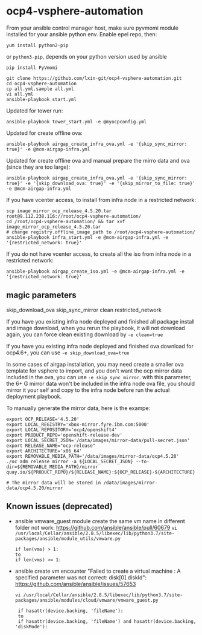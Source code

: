 # ocp4-vsphere-automation

From your ansible control manager host, make sure pyvmomi module installed for your ansible python env.
Enable epel repo, then:
```
yum install python2-pip
```
or `python3-pip`, depends on your python version used by ansible
```
pip install PyVmomi
```

```
git clone https://github.com/lxin-git/ocp4-vsphere-automation.git
cd ocp4-vsphere-automation
cp all.yml.sample all.yml
vi all.yml
ansible-playbook start.yml
```
Updated for tower run:
```
ansible-playbook tower_start.yml -e @myocpconfig.yml
```

Updated for create offline ova:
```
ansible-playbook airgap_create_infra_ova.yml -e '{skip_sync_mirror: true}' -e @mcm-airgap-infra.yml
```
Updated for create offline ova and manual prepare the mirro data and ova (since they are too large):
```
ansible-playbook airgap_create_infra_ova.yml -e '{skip_sync_mirror: true}' -e '{skip_download_ova: true}' -e '{skip_mirror_to_file: true}' -e @mcm-airgap-infra.yml
```


If you have vcenter access, to install from infra node in a restricted network:
```
scp image_mirror_ocp_release_4.5.20.tar root@9.112.238.116://root/ocp4-vsphere-automation/
cd /root/ocp4-vsphere-automation/ && tar xvf image_mirror_ocp_release_4.5.20.tar
# change registry.offline_image_path to /root/ocp4-vsphere-automation/
ansible-playbook infra_start.yml -e @mcm-airgap-infra.yml -e '{restricted_network: true}'
```
If you do not have vcenter access, to create all the iso from infra node in a restricted network:
```
ansible-playbook airgap_create_iso.yml -e @mcm-airgap-infra.yml -e '{restricted_network: true}'
```


## magic parameters
skip_download_ova
skip_sync_mirror
clean
restricted_network

If you have you existing infra node deployed and finished all package install and image download, when you rerun the playbook, it will not download again, you can force clean existing download by `-e clean=true`

If you have you existing infra node deployed and finished ova download for ocp4.6+, you can use `-e skip_download_ova=true`

In some cases of airgap installation, you may need create a smaller ova template for vsphere to import, and you don't want the ocp mirror data included in the ova, you can use `-e skip_sync_mirror`. with this parameter, the 6+ G mirror data won't be included in the infra node ova file, you should mirror it your self and copy to the infra node before run the actual deployment playbook.

To manually generate the mirror data, here is the exampe:
```
export OCP_RELEASE='4.5.20'
export LOCAL_REGISTRY='xbox-mirror.fyre.ibm.com:5000'
export LOCAL_REPOSITORY='ocp4/openshift4'
export PRODUCT_REPO='openshift-release-dev'
export LOCAL_SECRET_JSON='/data/images/mirror-data/pull-secret.json'
export RELEASE_NAME="ocp-release"
export ARCHITECTURE='x86_64'
export REMOVABLE_MEDIA_PATH='/data/images/mirror-data/ocp4.5.20'
./oc adm release mirror -a ${LOCAL_SECRET_JSON} --to-dir=${REMOVABLE_MEDIA_PATH}/mirror quay.io/${PRODUCT_REPO}/${RELEASE_NAME}:${OCP_RELEASE}-${ARCHITECTURE}

# The mirror data will be stored in /data/images/mirror-data/ocp4.5.20/mirror
```


## Known issues (deprecated)

- ansible vmware_guest module create the same vm name in different folder not work: https://github.com/ansible/ansible/pull/60679
  `vi /usr/local/Cellar/ansible/2.8.5/libexec/lib/python3.7/site-packages/ansible/module_utils/vmware.py`
  ```
  if len(vms) > 1:
  to
  if len(vms) >= 1:
  ```

- ansible create vm encounter "Failed to create a virtual machine : A specified parameter was not correct: disk[0].diskId": https://github.com/ansible/ansible/issues/57653

  `vi /usr/local/Cellar/ansible/2.8.5/libexec/lib/python3.7/site-packages/ansible/modules/cloud/vmware/vmware_guest.py`
  ```
   if hasattr(device.backing, 'fileName'):
   to
   if hasattr(device.backing, 'fileName') and hasattr(device.backing, 'diskMode'):
  ```
